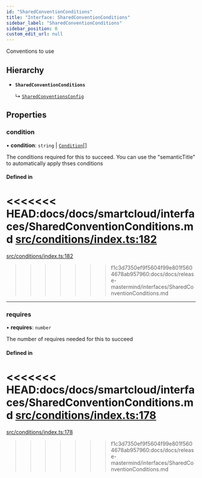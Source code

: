 ```yaml
---
id: "SharedConventionConditions"
title: "Interface: SharedConventionConditions"
sidebar_label: "SharedConventionConditions"
sidebar_position: 0
custom_edit_url: null
---
```


<!-- @format -->

Conventions to use

## Hierarchy

- **`SharedConventionConditions`**

  ↳ [`SharedConventionsConfig`](internal.SharedConventionsConfig.md)

## Properties

### condition

• **condition**: `string` \| [`Condition`](../#condition)[]

The conditions required for this to succeed. You can use the "semanticTitle" to automatically apply thses conditions

#### Defined in

<<<<<<< HEAD:docs/docs/smartcloud/interfaces/SharedConventionConditions.md
[src/conditions/index.ts:182](https://github.com/Resnovas/smartcloud/blob/b9e22a9/src/conditions/index.ts#L182)
=======
[src/conditions/index.ts:182](https://github.com/Resnovas/smartcloud/blob/b91f5b4/src/conditions/index.ts#L182)

> > > > > > > f1c3d7350ef9f5604f99e801f5604678ab957960:docs/docs/release-mastermind/interfaces/SharedConventionConditions.md

---

### requires

• **requires**: `number`

The number of requires needed for this to succeed

#### Defined in

<<<<<<< HEAD:docs/docs/smartcloud/interfaces/SharedConventionConditions.md
[src/conditions/index.ts:178](https://github.com/Resnovas/smartcloud/blob/b9e22a9/src/conditions/index.ts#L178)
=======
[src/conditions/index.ts:178](https://github.com/Resnovas/smartcloud/blob/b91f5b4/src/conditions/index.ts#L178)

> > > > > > > f1c3d7350ef9f5604f99e801f5604678ab957960:docs/docs/release-mastermind/interfaces/SharedConventionConditions.md
